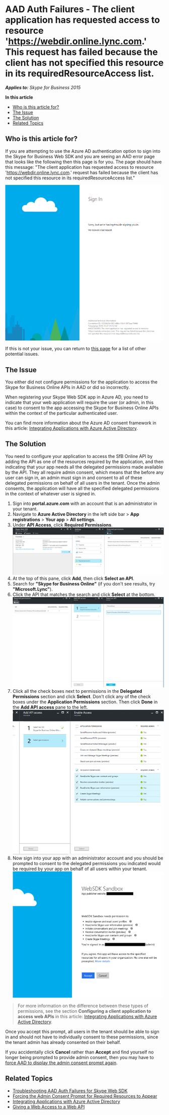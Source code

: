 # AAD Auth Failures - The client application has requested access to resource 'https://webdir.online.lync.com.' This request has failed because the client has not specified this resource in its requiredResourceAccess list.

_**Applies to:** Skype for Business 2015_

**In this article**
- [Who is this article for?](#audience)
- [The Issue](#issue)
- [The Solution](#solution)
- [Related Topics](#related-topics)

<a name="audience"></a>
## Who is this article for?

If you are attempting to use the Azure AD authentication option to sign into the Skype for Business Web SDK and you are seeing an AAD error page that looks like the following then this page is for you. The page should have this message: "The client application has  requested access to resource 'https://webdir.online.lync.com.' request has failed because the client has not specified this resource in its requiredResourceAccess list."

![Need to delegate permission to SFB online API](../../../images/troubleshooting/auth/MustGrantDelegatedPermissions.PNG)

If this is not your issue, you can return to [this page](./AADAuthFailures.md) for a list of other potential issues.

<a name="issue"></a>
## The Issue

You either did not configure permissions for the application to access the Skype for Business Online APIs in AAD or did so incorrectly.

When registering your Skype Web SDK app in Azure AD, you need to indicate that your web application will require the user (or admin, in this case) to consent to the app accessing the Skype for Business Online APIs within the context of the particular authenticated user.

You can find more information about the Azure AD consent framework in this article: [Integrating Applications with Azure Active Directory](https://docs.microsoft.com/en-us/azure/active-directory/active-directory-integrating-applications).

<a name="solution"></a>
## The Solution

You need to configure your application to access the SfB Online API by adding the API as one of the resources required by the application, and then indicating that your app needs all the delegated permissions made available by the API. They all require admin consent, which means that the before any user can sign in, an admin must sign in and consent to all of these delegated permissions on behalf of all users in the tenant. Once the admin consents, the application will have all the specified delegated permissions in the context of whatever user is signed in.

1. Sign into **portal.azure.com** with an account that is an administrator in your tenant.
2. Navigate to **Azure Active Directory** in the left side bar > **App registrations** > **Your app** > **All settings**.
3. Under **API Access**, click **Required Permissions**.
![Finding Required Permissions Pane](../../../images/troubleshooting/auth/AADRequiredPermissionsPane.PNG)
4. At the top of this pane, click **Add**, then click **Select an API**.
5. Search for **"Skype for Business Online"** (if you don't see results, try **"Microsoft.Lync"**).
6. Click the API that matches the search and click **Select** at the bottom.
![Add required permissions for an app](../../../images/troubleshooting/auth/AADAddAPIAccess.PNG)
7. Click all the check boxes next to permissions in the **Delegated Permissions** section and click **Select**. Don't click any of the check boxes under the **Application Permissions** section. Then click **Done** in the **Add API access** pane to the left.
![Indicate delegated permissions for app](../../../images/troubleshooting/auth/AADAPIDelegatedPermissions.PNG)
8. Now sign into your app with an administrator account and you should be prompted to consent to the delegated permissions you indicated would be required by your app on behalf of all users within your tenant.
![Admin consent prompt upon sign in](../../../images/troubleshooting/auth/ProvidingAdminConsentCensored.PNG)

> For more information on the difference between these types of permissions, see the section **Configuring a client application to access web APIs** in this article: [Integrating Applications with Azure Active Directory](https://docs.microsoft.com/en-us/azure/active-directory/active-directory-integrating-applications).

Once you accept this prompt, all users in the tenant should be able to sign in and should not have to individually consent to these permissions, since the tenant admin has already consented on their behalf.

If you accidentally click **Cancel** rather than **Accept** and find yourself no longer being prompted to provide admin consent, then you may have to [force AAD to display the admin consent prompt again](./AADAuth-AdminConsent.md#forcing-the-admin-consent-prompt-to-appear).

<a name="related-topics"></a>
## Related Topics
- [Troubleshooting AAD Auth Failures for Skype Web SDK](./AADAuthFailures.md)
- [Forcing the Admin Consent Prompt for Required Resources to Appear](./AADAuth-AdminConsent.md)
- [Integrating Applications with Azure Active Directory](https://docs.microsoft.com/en-us/azure/active-directory/active-directory-integrating-applications)
- [Giving a Web Access to a Web API](https://docs.microsoft.com/en-us/azure/active-directory/active-directory-authentication-scenarios#web-application-to-web-api)
